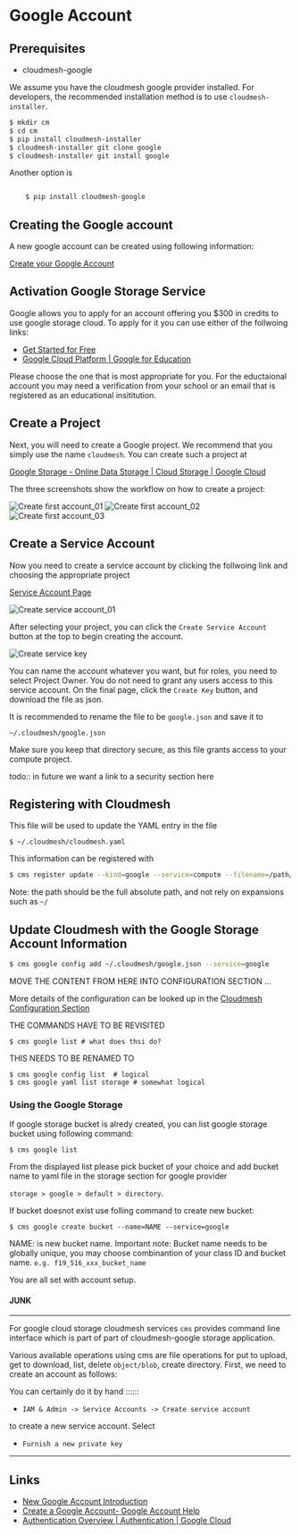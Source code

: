 # Google Account

## Prerequisites

- cloudmesh-google

We assume you have the cloudmesh google provider installed. For developers, the recommended installation method is to use `cloudmesh-installer`. 

```bash
$ mkdir cm
$ cd cm
$ pip install cloudmesh-installer
$ cloudmesh-installer git clone google
$ cloudmesh-installer git install google
``` 

Another option is 

```bash

    $ pip install cloudmesh-google
```

## Creating the Google account

A new google account can be created using following information:

[Create your Google Account](https://accounts.google.com/signup/v2/webcreateaccount)
 

## Activation Google Storage Service

Google allows you to apply for an account offering you $300 in credits to use
google storage cloud. To apply for it you can use either of the follwoing links:

- [Get Started for Free](https://console.cloud.google.com/freetrial?_ga=2.36435558.-733144975.1575249772&_gac=1.216762084.1575249889.CjwKCAiA5o3vBRBUEiwA9PVzavyytvYEKObpJV-GtriRXXj9JCtqPkm3TEpyZ6pDgOHWgDXuqZ7tFBoCjacQAvD_BwE)
- [Google Cloud Platform | Google for Education](https://edu.google.com/products/google-cloud-platform/?utm_source=google&utm_medium=cpc&utm_campaign=na-US-all-en-dr-bkws-all-all-trial-b-dr-1007179&utm_content=text-ad-none-any-DEV_c-CRE_182323152622-ADGP_Hybrid%20%7C%20AW%20SEM%20%7C%20SKWS%20%7C%20US%20%7C%20en%20%7C%20Multi%20~%20Student-KWID_43700018304461092-kwd-285517564251&utm_term=KW_%2Bstudent%20%2Bcloud-ST_%2BStudent%20%2BCloud&gclid=EAIaIQobChMI07zC9eeV5gIVhMBkCh2yMwA2EAAYASAAEgKmHfD_BwE&modal_active=none)

Please choose the one that is most appropriate for you. For the eductaional
account you may need a verification from your school or an email that is
registered as an educational insititution.

## Create a Project

Next, you will need to create a Google project. We recommend that you simply
use the name `cloudmesh`. You can create such a project at
  
[Google Storage - Online Data Storage | Cloud Storage | Google Cloud](https://console.cloud.google.com/)
  
The three screenshots show the workflow on how to create a project:
   
![Create first account_01](images/MyAccount_01.png)
![Create first account_02](images/MyAccount_02.png)
![Create first account_03](images/MyAccount_03.png)
   
## Create a Service Account

Now you need to create a service account by clicking the follwoing link and choosing the appropriate project
  
[Service Account Page](https://console.cloud.google.com/iam-admin/serviceaccounts)
  
![Create service account_01](images/CreateServiceAccount_01.png)

After selecting your project, you can click the `Create Service Account` button at the top to begin creating the account.  
    
![Create service key](images/CreateKey_01.png)

You can name the account whatever you want, but for roles, you need to select Project Owner. You do not need to grant any users access to this service account. On the final page, click the `Create Key` button, and download the file as json.


It is recommended to rename the file to be `google.json` and save it to

`~/.cloudmesh/google.json`

Make sure you keep that directory secure, as this file grants access to your compute project. 

todo:: in future we want a link to a security section here

## Registering with Cloudmesh

This file will be used to update the YAML entry in the file

`$ ~/.cloudmesh/cloudmesh.yaml`

This information can be registered with

```bash
$ cms register update --kind=google --service=compute --filename=/path/to/google.json
```

Note: the path should be the full absolute path, and not rely on expansions such as `~/`


## Update Cloudmesh with the Google Storage Account Information


```bash
$ cms google config add ~/.cloudmesh/google.json --service=google 
```


MOVE THE CONTENT FROM HERE INTO CONFIGURATION SECTION ...


More details of the configuration can be looked up in the [Cloudmesh  Configuration Section](MISSING)

THE COMMANDS HAVE TO BE REVISITED

```
$ cms google list # what does thsi do?
```

THIS NEEDS TO BE RENAMED TO 

```
$ cms google config list  # logical
$ cms google yaml list storage # somewhat logical

```



### Using the Google Storage


If google storage bucket is alredy created, you can list google storage bucket
using following command:

```
$ cms google list 
```

From the displayed list please pick bucket of your choice and add bucket name
to yaml file in the storage section for google provider

`storage > google > default > directory`.

If bucket doesnot exist use folling command to create new bucket:

```
$ cms google create bucket --name=NAME --service=google
```

NAME: is new bucket name.
Important note: Bucket name needs to be globally unique, you may choose combinantion
of your class ID and bucket name. 
`e.g. f19_516_xxx_bucket_name`

You are all set with account setup.

#### JUNK

-----------------

For google cloud storage cloudmesh services `cms` provides command line
interface which is part of part of cloudmesh-google storage application.


Various available operations using cms are file operations for put to upload, get to download,
list, delete `object/blob`, create directory. First, we need to create an
account as follows:


You can certainly do it by hand ::::::

* `IAM & Admin -> Service Accounts -> Create service account`

 to create a new service account. Select 
 
* `Furnish a new private key` 

--------------------

## Links

* [New Google Account Introduction](https://myaccount.google.com/intro)
* [Create a Google Account- Google Account Help](<https://support.google.com/accounts/answer/27441>)
* [Authentication Overview | Authentication | Google Cloud](https://cloud.google.com/docs/authentication/)

